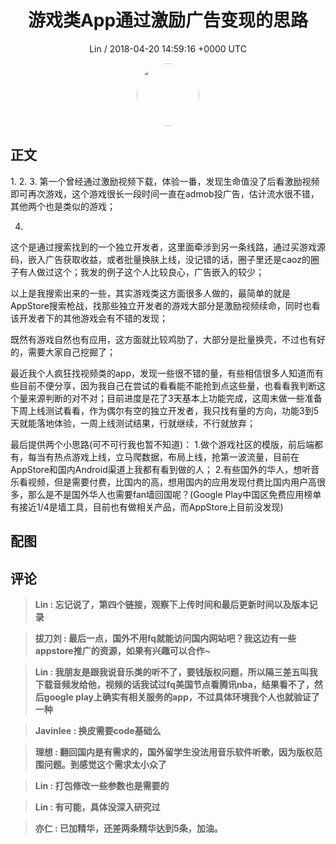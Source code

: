 <h1 align="center">游戏类App通过激励广告变现的思路</h1>
<p align="center">
    <a>Lin / 2018-04-20 14:59:16 &#43;0000 UTC</a>
</p>

<div align="center">
    <img src="https://images.zsxq.com/FpGou15k1TzIyJPklbs63mKio_ub?e=1590940799&amp;token=kIxbL07-8jAj8w1n4s9zv64FuZZNEATmlU_Vm6zD:s3H09W0Zwp5fVyIXQrtw02CW3Yg=" width="100" height="100" style="border:1px solid;border-radius:50%; color:#ffffff"/>
</div>

## 正文

<div>
1.
2.
3.
第一个曾经通过激励视频下载，体验一番，发现生命值没了后看激励视频即可再次游戏，这个游戏很长一段时间一直在admob投广告，估计流水很不错，其他两个也是类似的游戏；

4.
这个是通过搜索找到的一个独立开发者，这里面牵涉到另一条线路，通过买游戏源码，嵌入广告获取收益，或者批量换肤上线，没记错的话，圈子里还是caoz的圈子有人做过这个；我发的例子这个人比较良心，广告嵌入的较少；

以上是我搜索出来的一些，其实游戏类这方面很多人做的，最简单的就是AppStore搜索枪战，找那些独立开发者的游戏大部分是激励视频续命，同时也看该开发者下的其他游戏会有不错的发现；

既然有游戏自然也有应用，这方面就比较鸡肋了，大部分是批量换壳，不过也有好的，需要大家自己挖掘了；

最近我个人疯狂找视频类的app，发现一些很不错的量，有些相信很多人知道而有些目前不便分享，因为我自己在尝试的看看能不能抢到点这些量，也看看我判断这个量来源判断的对不对；目前进度是花了3天基本上功能完成，这周末做一些准备下周上线测试看看，作为偶尔有空的独立开发者，我只找有量的方向，功能3到5天就能落地体验，一周上线测试结果，行就继续，不行就放弃；

最后提供两个小思路(可不可行我也暂不知道)：
1.做个游戏社区的模版，前后端都有，每当有热点游戏上线，立马爬数据，布局上线，抢第一波流量，目前在AppStore和国内Android渠道上我都有看到做的人；
2.有些国外的华人，想听音乐看视频，但是需要付费，比国内的高，想用国内的应用发现付费比国内用户高很多，那么是不是国外华人也需要fan墙回国呢？(Google Play中国区免费应用榜单有接近1/4是墙工具，目前也有做相关产品，而AppStore上目前没发现)
</div>

## 配图
<div class="image" align="center">

</div>

## 评论

<div align="left">
<div>

<blockquote >
<span> <strong>Lin : 忘记说了，第四个链接，观察下上传时间和最后更新时间以及版本记录 </strong></span>
</blockquote>

<blockquote >
<span> <strong>拔刀刘 : 最后一点，国外不用fq就能访问国内网站吧？我这边有一些appstore推广的资源，如果有兴趣可以合作~ </strong></span>
</blockquote>

<blockquote >
<span> <strong>Lin : 我朋友是跟我说音乐类的听不了，要钱版权问题，所以隔三差五叫我下载音频发给他，视频的话我试过fq美国节点看腾讯nba，结果看不了，然后google play上确实有相关服务的app，不过具体环境我个人也就验证了一种 </strong></span>
</blockquote>

<blockquote >
<span> <strong>Javinlee : 换皮需要code基础么 </strong></span>
</blockquote>

<blockquote >
<span> <strong>理想 : 翻回国内是有需求的，国外留学生没法用音乐软件听歌，因为版权范围问题。到感觉这个需求太小众了 </strong></span>
</blockquote>

<blockquote >
<span> <strong>Lin : 打包修改一些参数也是需要的 </strong></span>
</blockquote>

<blockquote >
<span> <strong>Lin : 有可能，具体没深入研究过 </strong></span>
</blockquote>

<blockquote >
<span> <strong>亦仁 : 已加精华，还差两条精华达到5条，加油。 </strong></span>
</blockquote>

</div>
</div>